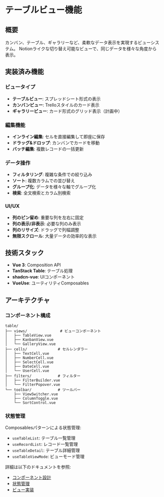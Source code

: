 # テーブルビュー機能

## 概要

カンバン、テーブル、ギャラリーなど、柔軟なデータ表示を実現するビューシステム。
Notionライクな切り替え可能なビューで、同じデータを様々な角度から表示。

## 実装済み機能

### ビュータイプ
- **テーブルビュー**: スプレッドシート形式の表示
- **カンバンビュー**: Trelloスタイルのカード表示
- **ギャラリービュー**: カード形式のグリッド表示（計画中）

### 編集機能
- **インライン編集**: セルを直接編集して即座に保存
- **ドラッグ&ドロップ**: カンバンでカードを移動
- **バッチ編集**: 複数レコードの一括更新

### データ操作
- **フィルタリング**: 複雑な条件での絞り込み
- **ソート**: 複数カラムでの並び替え
- **グループ化**: データを様々な軸でグループ化
- **検索**: 全文検索とカラム別検索

### UI/UX
- **列のピン留め**: 重要な列を左右に固定
- **列の表示/非表示**: 必要な列のみ表示
- **列のリサイズ**: ドラッグで列幅調整
- **無限スクロール**: 大量データの効率的な表示

## 技術スタック

- **Vue 3**: Composition API
- **TanStack Table**: テーブル処理
- **shadcn-vue**: UIコンポーネント
- **VueUse**: ユーティリティComposables

## アーキテクチャ

### コンポーネント構成
```
table/
├── views/               # ビューコンポーネント
│   ├── TableView.vue
│   ├── KanbanView.vue
│   └── GalleryView.vue
├── cells/              # セルレンダラー
│   ├── TextCell.vue
│   ├── NumberCell.vue
│   ├── SelectCell.vue
│   ├── DateCell.vue
│   └── UserCell.vue
├── filters/            # フィルター
│   ├── FilterBuilder.vue
│   └── FilterPopover.vue
└── toolbar/            # ツールバー
    ├── ViewSwitcher.vue
    ├── ColumnToggle.vue
    └── SortControl.vue
```

### 状態管理
Composablesパターンによる状態管理:
- `useTableList`: テーブル一覧管理
- `useRecordList`: レコード一覧管理
- `useTableDetail`: テーブル詳細管理
- `useTableViewMode`: ビューモード管理

詳細は以下のドキュメントを参照:
- [コンポーネント設計](./components.md)
- [状態管理](./state.md)
- [ビュー実装](./views.md)